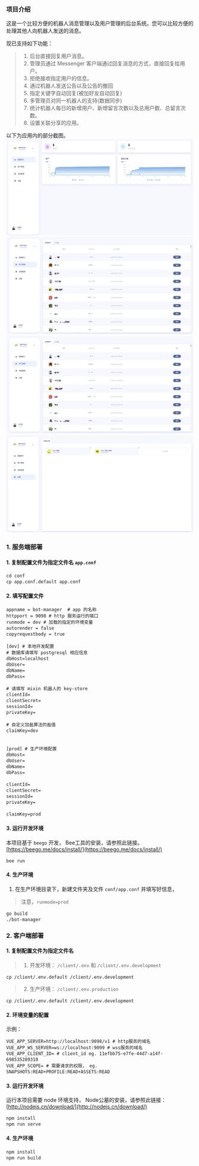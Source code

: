 ### 项目介绍
这是一个比较方便的机器人消息管理以及用户管理的后台系统。您可以比较方便的处理其他人向机器人发送的消息。

现已支持如下功能：
> 1. 后台直接回复用户消息。
> 2. 管理员通过 Messenger 客户端通过回复消息的方式，直接回复给用户。
> 3. 拒绝接收指定用户的信息。
> 4. 通过机器人发送公告以及公告的撤回
> 5. 指定关键字自动回复(被加好友自动回复)
> 6. 多管理员对同一机器人的支持(数据同步)
> 7. 统计机器人每日的新增用户、新增留言次数以及总用户数、总留言次数。
> 8. 设置关联分享的应用。

以下为应用内的部分截图。
![image](https://github.com/MixinNetwork/bot-manager/blob/main/img/data.png)
![image](https://github.com/MixinNetwork/bot-manager/blob/main/img/user.png)
![image](https://github.com/MixinNetwork/bot-manager/blob/main/img/message.png)
![image](https://github.com/MixinNetwork/bot-manager/blob/main/img/setting.png)



### 1. 服务端部署

#### 1. 复制配置文件为指定文件名 `app.conf`
```shell script
cd conf
cp app.conf.default app.conf
```

#### 2. 填写配置文件
```shell script
appname = bot-manager  # app 的名称
httpport = 9098 # http 服务运行的端口
runmode = dev # 加载的指定的环境变量
autorender = false
copyrequestbody = true

[dev] # 本地开发配置
# 数据库请填写 postgresql 相应信息
dbHost=localhost  
dbUser= 
dbName=
dbPass=

# 请填写 mixin 机器人的 key-store
clientId=
clientSecret=
sessionId=
privateKey=

# 自定义加盐算法的盐值
claimKey=dev


[prod] # 生产环境配置
dbHost=
dbUser=
dbName=
dbPass=

clientId=
clientSecret=
sessionId=
privateKey=

claimKey=prod
```

#### 3. 运行开发环境

本项目基于 `beego` 开发，
Bee工具的安装，请参照此链接。
[https://beego.me/docs/install/](https://beego.me/docs/install/) 

```shell script
bee run
```

#### 4. 生产环境

1. 在生产环境目录下，新建文件夹及文件 `conf/app.conf` 并填写好信息，
> 注意，`runmode=prod`
```shell script
go build 
./bot-manager
```

### 2. 客户端部署

#### 1. 复制配置文件为指定文件名
> 1. 开发环境： `/client/.env` 和 `/client/.env.development`
```shell script
cp /client/.env.default /client/.env.development
```
> 2. 生产环境： `/client/.env.production`
```shell script
cp /client/.env.default /client/.env.development
```

#### 2. 环境变量的配置

示例：
```shell script
VUE_APP_SERVER=http://localhost:9098/v1 # http服务的域名
VUE_APP_WS_SERVER=ws://localhost:9099 # wss服务的域名
VUE_APP_CLIENT_ID= # client_id eg. 11efbb75-e7fe-44d7-a14f-698535289310
VUE_APP_SCOPE= # 需要请求的权限， eg. SNAPSHOTS:READ+PROFILE:READ+ASSETS:READ
```

#### 3. 运行开发环境

运行本项目需要 node 环境支持， 
Node公墓的安装，请参照此链接：
[http://nodejs.cn/download/](http://nodejs.cn/download/)

```shell script
npm install
npm run serve
```

#### 4. 生产环境
```shell script
npm install
npm run build
```
